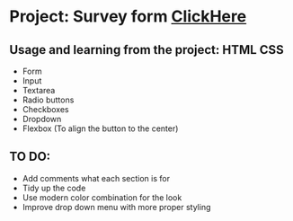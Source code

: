 # Project: Survey form [ClickHere](https://shilpamk.github.io/survey-form/)

## Usage and learning from the project: HTML CSS
* Form
* Input 
* Textarea
* Radio buttons
* Checkboxes
* Dropdown
* Flexbox (To align the button to the center)

## TO DO:
* Add comments what each section is for
* Tidy up the code
* Use modern color combination for the look 
* Improve drop down menu with more proper styling